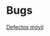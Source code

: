# Bugs

[Defectos móvil](Bugs%20872d5c811d424620bb107c2be48f5dfb/Defectos%20mo%CC%81vil%205bdaaac500834657b20d702636169826.csv)